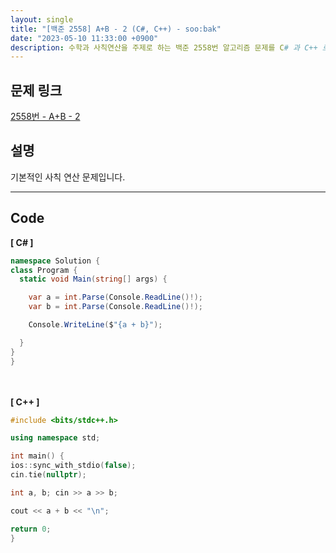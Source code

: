 ```yaml
---
layout: single
title: "[백준 2558] A+B - 2 (C#, C++) - soo:bak"
date: "2023-05-10 11:33:00 +0900"
description: 수학과 사칙연산을 주제로 하는 백준 2558번 알고리즘 문제를 C# 과 C++ 로 풀이 및 해설
---
```


## 문제 링크
  [2558번 - A+B - 2](https://www.acmicpc.net/problem/2558)

## 설명
기본적인 사칙 연산 문제입니다. <br>

- - -

## Code
<b>[ C# ] </b>
<br>

  ```c#
namespace Solution {
  class Program {
    static void Main(string[] args) {

      var a = int.Parse(Console.ReadLine()!);
      var b = int.Parse(Console.ReadLine()!);

      Console.WriteLine($"{a + b}");

    }
  }
}
  ```
<br><br>
<b>[ C++ ] </b>
<br>

  ```c++
#include <bits/stdc++.h>

using namespace std;

int main() {
  ios::sync_with_stdio(false);
  cin.tie(nullptr);

  int a, b; cin >> a >> b;

  cout << a + b << "\n";

  return 0;
}
  ```
